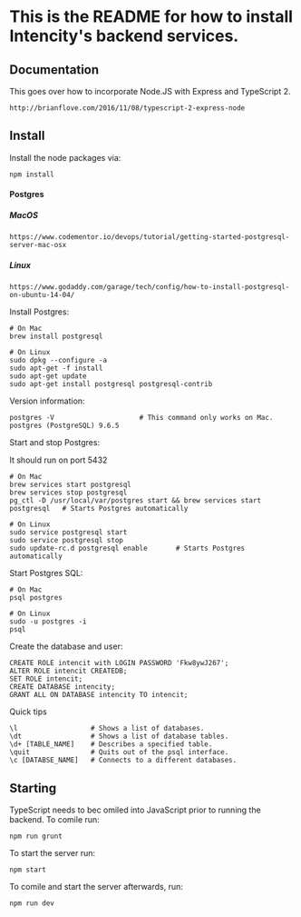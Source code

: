 # This is the README for how to install Intencity's backend services.

## Documentation

This goes over how to incorporate Node.JS with Express and TypeScript 2.

    http://brianflove.com/2016/11/08/typescript-2-express-node

## Install

Install the node packages via:

    npm install

#### Postgres

##### MacOS
    https://www.codementor.io/devops/tutorial/getting-started-postgresql-server-mac-osx
    
##### Linux
    https://www.godaddy.com/garage/tech/config/how-to-install-postgresql-on-ubuntu-14-04/
    
Install Postgres:

    # On Mac
    brew install postgresql
    
    # On Linux
    sudo dpkg --configure -a
    sudo apt-get -f install
    sudo apt-get update
    sudo apt-get install postgresql postgresql-contrib
    
Version information:
    
    postgres -V                     # This command only works on Mac.
    postgres (PostgreSQL) 9.6.5
    
Start and stop Postgres:

It should run on port 5432

    # On Mac
    brew services start postgresql
    brew services stop postgresql
    pg_ctl -D /usr/local/var/postgres start && brew services start postgresql   # Starts Postgres automatically
    
    # On Linux
    sudo service postgresql start
    sudo service postgresql stop
    sudo update-rc.d postgresql enable       # Starts Postgres automatically

Start Postgres SQL:

    # On Mac
    psql postgres
    
    # On Linux
    sudo -u postgres -i
    psql
    
Create the database and user:

    CREATE ROLE intencit with LOGIN PASSWORD 'Fkw8ywJ267';
    ALTER ROLE intencit CREATEDB;
    SET ROLE intencit;
    CREATE DATABASE intencity;
    GRANT ALL ON DATABASE intencity TO intencit;
    
Quick tips

    \l                  # Shows a list of databases.
    \dt                 # Shows a list of database tables.
    \d+ [TABLE_NAME]    # Describes a specified table.
    \quit               # Quits out of the psql interface.
    \c [DATABSE_NAME]   # Connects to a different databases.

## Starting

TypeScript needs to bec omiled into JavaScript prior to running the backend. To comile run:

    npm run grunt

To start the server run:

    npm start

To comile and start the server afterwards, run:

    npm run dev